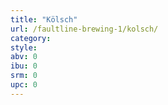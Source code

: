 ```yaml
---
title: "Kölsch"
url: /faultline-brewing-1/kolsch/
category: 
style: 
abv: 0
ibu: 0
srm: 0
upc: 0
---
```


